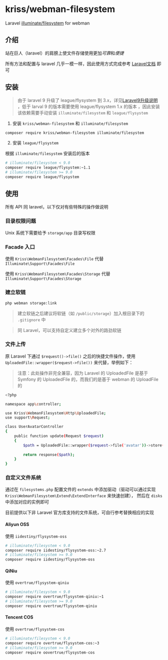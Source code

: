 # kriss/webman-filesystem

Laravel [illuminate/filesystem](https://packagist.org/packages/illuminate/filesystem) for webman

## 介绍

站在巨人（laravel）的肩膀上使文件存储使用更加*可靠*和*便捷*

所有方法和配置与 laravel 几乎一模一样，因此使用方式完成参考 [Laravel文档](http://laravel.p2hp.com/cndocs/8.x/filesystem) 即可

## 安装

> 由于 laravel 9 升级了 league/flysystem 到 3.x，详见[Laravel9升级说明](http://laravel.p2hp.com/cndocs/9.x/upgrade#flysystem-3)
，低于 larval 9 的版本需要使用 league/flysystem 1.x 的版本
，因此安装该依赖需要手动安装 `illuminate/filesystem` 和 `league/flysystem`

1. 安装 `kriss/webman-filesystem` 和 `illuminate/filesystem`

```bash
composer require kriss/webman-filesystem illuminate/filesystem
```

2. 安装 `league/flysystem`

根据 `illuminate/filesystem` 安装后的版本

```bash
# illuminate/filesystem < 9.0
composer require league/flysystem:~1.1
# illuminate/filesystem >= 9.0
composer require league/flysystem
```

## 使用

所有 API 同 laravel，以下仅对有些特殊的操作做说明

### 目录权限问题

Unix 系统下需要给予 `storage/app` 目录写权限

### Facade 入口

使用 `Kriss\WebmanFilesystem\Facades\File` 代替 `Illuminate\Support\Facades\File`

使用 `Kriss\WebmanFilesystem\Facades\Storage` 代替 `Illuminate\Support\Facades\Storage`

### 建立软链

```bash
php webman storage:link
```

> 建立软链之后建议将软链（如 `/public/storage`）加入根目录下的 `.gitignore` 中

> 同 Laravel，可以支持自定义建立多个对外的路劲软链

### 文件上传

原 Laravel 下通过 `$request()->file()` 之后的快捷文件操作，使用 `UploadedFile::wrapper($request->file())` 来代替，举例如下：

> 注意：此处操作非完全兼容，因为 Laravel 的 UploadedFile 是基于 Symfony 的 UploadedFile 的，而我们的是基于 webman 的 UploadFile 的

```bash
<?php

namespace app\controller;

use Kriss\WebmanFilesystem\Http\UploadedFile;
use support\Request;

class UserAvatarController
{
    public function update(Request $request)
    {
        $path = UploadedFile::wrapper($request->file('avatar'))->store('avatars');
        
        return response($path);
    }
}
```

### 自定义文件系统

通过在 `filesystems.php` 配置文件的 `extends` 中添加驱动（驱动可以通过实现 `Kriss\WebmanFilesystem\Extend\ExtendInterface` 来快速创建），
然后在 `disks` 中添加对应的实例即可 

目前提供以下非 Laravel 官方库支持的文件系统，可自行参考替换相应的实现

#### Aliyun OSS

使用 `iidestiny/flysystem-oss`

```bash
# illuminate/filesystem < 9.0
composer require iidestiny/flysystem-oss:~2.7
# illuminate/filesystem >= 9.0
composer require iidestiny/flysystem-oss
```

#### QiNiu

使用 `overtrue/flysystem-qiniu`

```bash
# illuminate/filesystem < 9.0
composer require overtrue/flysystem-qiniu:~1
# illuminate/filesystem >= 9.0
composer require overtrue/flysystem-qiniu
```

#### Tencent COS

使用 `overtrue/flysystem-cos`

```bash
# illuminate/filesystem < 9.0
composer require overtrue/flysystem-cos:~3
# illuminate/filesystem >= 9.0
composer require oovertrue/flysystem-cos
```
